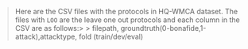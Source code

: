 > Here are the CSV files with the protocols in HQ-WMCA dataset. The files with `LOO` are the leave one out protocols  and each column in the CSV are as follows:> > filepath, groundtruth(0-bonafide,1-attack),attacktype, fold (train/dev/eval)
